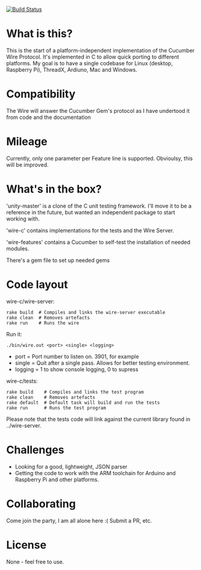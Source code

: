 [![Build Status](https://travis-ci.org/ihassin/cucumber-wire-c.svg?branch=master)](https://travis-ci.org/ihassin/cucumber-wire-c)

# What is this?

This is the start of a platform-independent implementation of the Cucumber Wire Protocol.
It's implemented in C to allow quick porting to different platforms. My goal is to have a single codebase for Linux (desktop, Raspberry Pi), ThreadX, Ardiuno, Mac and Windows.

# Compatibility

The Wire will answer the Cucumber Gem's protocol as I have undertood it from code and the documentation

# Mileage

Currently, only one parameter per Feature line is supported. Obvioulsy, this will be improved.


# What's in the box?

'unity-master' is a clone of the C unit testing framework. I'll move it to be a reference in the future, but wanted an independent package to start working with.

'wire-c' contains implementations for the tests and the Wire Server.

'wire-features' contains a Cucumber to self-test the installation of needed modules.

There's a gem file to set up needed gems


# Code layout

wire-c/wire-server:

```
rake build  # Compiles and links the wire-server executable
rake clean  # Removes artefacts
rake run    # Runs the wire
```
Run it:

```
./bin/wire.out <port> <single> <logging>
```
* port = Port number to listen on. 3901, for example
* single = Quit after a single pass. Allows for better testing environment.
* logging = 1 to show console logging, 0 to supress

wire-c/tests:

```
rake build    # Compiles and links the test program
rake clean    # Removes artefacts
rake default  # Default task will build and run the tests
rake run      # Runs the test program
```

Please note that the tests code will link against the current library found in ../wire-server.

# Challenges

* Looking for a good, lightweight, JSON parser
* Getting the code to work with the ARM toolchain for Arduino and Raspberry Pi and other platforms.

# Collaborating

Come join the party, I am all alone here :(
Submit a PR, etc.

# License

None - feel free to use.

